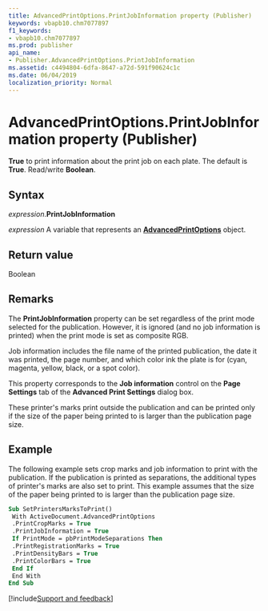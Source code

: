 ```yaml
---
title: AdvancedPrintOptions.PrintJobInformation property (Publisher)
keywords: vbapb10.chm7077897
f1_keywords:
- vbapb10.chm7077897
ms.prod: publisher
api_name:
- Publisher.AdvancedPrintOptions.PrintJobInformation
ms.assetid: c4494804-6dfa-8647-a72d-591f90624c1c
ms.date: 06/04/2019
localization_priority: Normal
---
```



# AdvancedPrintOptions.PrintJobInformation property (Publisher)

**True** to print information about the print job on each plate. The default is **True**. Read/write **Boolean**.


## Syntax

_expression_.**PrintJobInformation**

_expression_ A variable that represents an **[AdvancedPrintOptions](Publisher.AdvancedPrintOptions.md)** object.


## Return value

Boolean


## Remarks

The **PrintJobInformation** property can be set regardless of the print mode selected for the publication. However, it is ignored (and no job information is printed) when the print mode is set as composite RGB.

Job information includes the file name of the printed publication, the date it was printed, the page number, and which color ink the plate is for (cyan, magenta, yellow, black, or a spot color).

This property corresponds to the **Job information** control on the **Page Settings** tab of the **Advanced Print Settings** dialog box.

These printer's marks print outside the publication and can be printed only if the size of the paper being printed to is larger than the publication page size.


## Example

The following example sets crop marks and job information to print with the publication. If the publication is printed as separations, the additional types of printer's marks are also set to print. This example assumes that the size of the paper being printed to is larger than the publication page size.

```vb
Sub SetPrintersMarksToPrint() 
 With ActiveDocument.AdvancedPrintOptions 
 .PrintCropMarks = True 
 .PrintJobInformation = True 
 If PrintMode = pbPrintModeSeparations Then 
 .PrintRegistrationMarks = True 
 .PrintDensityBars = True 
 .PrintColorBars = True 
 End If 
 End With 
End Sub
```




[!include[Support and feedback](~/includes/feedback-boilerplate.md)]